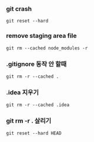 ### git crash
```shell
git reset --hard
```

### remove staging area file
```shell
git rm --cached node_modules -r
```

### .gitignore 동작 안 할때
```shell
git rm -r --cached .
```

### .idea 지우기
```shell
git rm -r --cached .idea
```

### git rm -r . 살리기
```shell
git reset --hard HEAD
```
